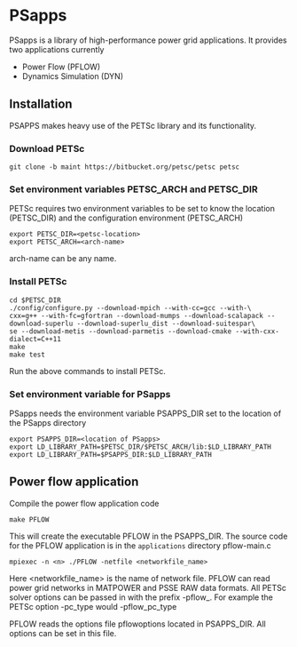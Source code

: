 # PSapps
PSapps is a library of high-performance power grid applications. It provides two applications currently
- Power Flow (PFLOW)
- Dynamics Simulation (DYN)

## Installation
PSAPPS makes heavy use of the PETSc library and its functionality.

### Download PETSc
```
git clone -b maint https://bitbucket.org/petsc/petsc petsc
```
### Set environment variables PETSC_ARCH and PETSC_DIR
PETSc requires two environment variables to be set to know the location (PETSC_DIR) and the configuration environment (PETSC_ARCH)
```
export PETSC_DIR=<petsc-location>
export PETSC_ARCH=<arch-name>
```
arch-name can be any name.

### Install PETSc
```
cd $PETSC_DIR
./config/configure.py --download-mpich --with-cc=gcc --with-\
cxx=g++ --with-fc=gfortran --download-mumps --download-scalapack --download-superlu --download-superlu_dist --download-suitespar\
se --download-metis --download-parmetis --download-cmake --with-cxx-dialect=C++11
make
make test
```
Run the above commands to install PETSc.

### Set environment variable for PSapps
PSapps needs the environment variable PSAPPS_DIR set to the location of the PSapps directory
```
export PSAPPS_DIR=<location of PSapps>
export LD_LIBRARY_PATH=$PETSC_DIR/$PETSC_ARCH/lib:$LD_LIBRARY_PATH
export LD_LIBRARY_PATH=$PSAPPS_DIR:$LD_LIBRARY_PATH

```
## Power flow application
Compile the power flow application code
```
make PFLOW
```
This will create the executable PFLOW in the PSAPPS_DIR. The source code for the PFLOW application is in the `applications` directory pflow-main.c

```
mpiexec -n <n> ./PFLOW -netfile <networkfile_name>
```
Here <networkfile_name> is the name of network file. PFLOW can read power grid networks in MATPOWER and PSSE RAW data formats.
All PETSc solver options can be passed in with the prefix -pflow_. For example the PETSc option -pc_type would -pflow_pc_type

PFLOW reads the options file pflowoptions located in PSAPPS_DIR. All options can be set in this file.
